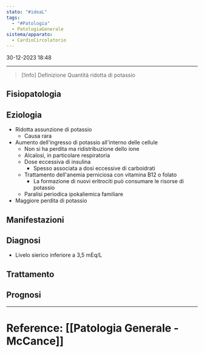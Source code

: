 ```yaml
---
stato: "#ideaL"
tags:
  - "#Patologia"
  - PatologiaGenerale
sistema/apparato:
  - CardioCircolatorio
---
```

30-12-2023 18:48

--- 

>[!info] Definizione
>Quantità ridotta di potassio

## Fisiopatologia
## Eziologia
- Ridotta assunzione di potassio
	- Causa rara
- Aumento dell'ingresso di potassio all'interno delle cellule
	- Non si ha perdita ma ridistribuzione dello ione
	- Alcalosi, in particolare respiratoria
	- Dose eccessiva di insulina
		- Spesso associata a dosi eccessive di carboidrati
	- Trattamento dell'anemia perniciosa con vitamina B12 o folato
		- La formazione di nuovi eritrociti può consumare le risorse di potassio
	- Paralisi periodica ipokaliemica familiare
- Maggiore perdita di potassio


## Manifestazioni

## Diagnosi
- Livelo sierico inferiore a 3,5 mEq/L

## Trattamento

## Prognosi













--- 
# Reference: [[Patologia Generale - McCance]]